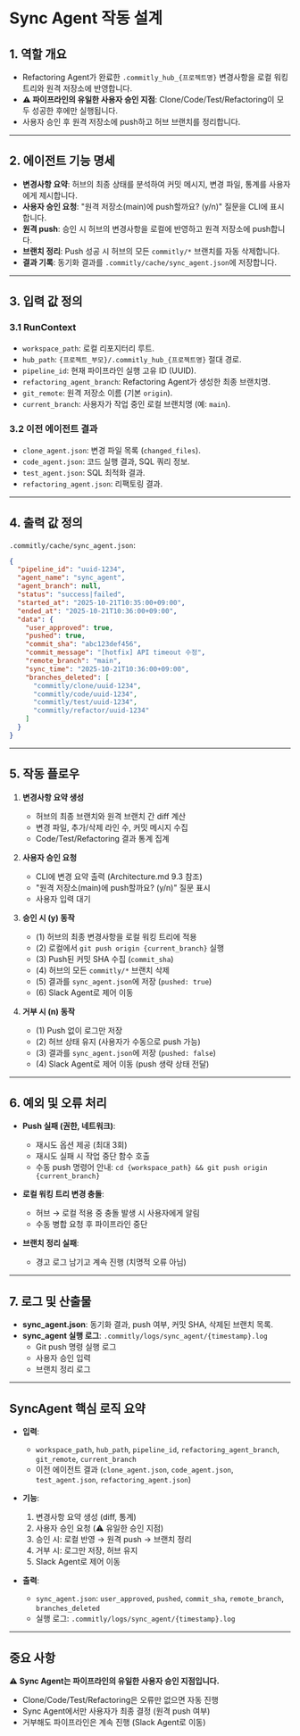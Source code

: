 # Sync Agent 작동 설계

## 1. 역할 개요
- Refactoring Agent가 완료한 `.commitly_hub_{프로젝트명}` 변경사항을 로컬 워킹 트리와 원격 저장소에 반영합니다.
- **⚠️ 파이프라인의 유일한 사용자 승인 지점**: Clone/Code/Test/Refactoring이 모두 성공한 후에만 실행됩니다.
- 사용자 승인 후 원격 저장소에 push하고 허브 브랜치를 정리합니다.

---

## 2. 에이전트 기능 명세
- **변경사항 요약**: 허브의 최종 상태를 분석하여 커밋 메시지, 변경 파일, 통계를 사용자에게 제시합니다.
- **사용자 승인 요청**: "원격 저장소(main)에 push할까요? (y/n)" 질문을 CLI에 표시합니다.
- **원격 push**: 승인 시 허브의 변경사항을 로컬에 반영하고 원격 저장소에 push합니다.
- **브랜치 정리**: Push 성공 시 허브의 모든 `commitly/*` 브랜치를 자동 삭제합니다.
- **결과 기록**: 동기화 결과를 `.commitly/cache/sync_agent.json`에 저장합니다.

---

## 3. 입력 값 정의

### 3.1 RunContext
- `workspace_path`: 로컬 리포지터리 루트.
- `hub_path`: `{프로젝트_부모}/.commitly_hub_{프로젝트명}` 절대 경로.
- `pipeline_id`: 현재 파이프라인 실행 고유 ID (UUID).
- `refactoring_agent_branch`: Refactoring Agent가 생성한 최종 브랜치명.
- `git_remote`: 원격 저장소 이름 (기본 `origin`).
- `current_branch`: 사용자가 작업 중인 로컬 브랜치명 (예: `main`).

### 3.2 이전 에이전트 결과
- `clone_agent.json`: 변경 파일 목록 (`changed_files`).
- `code_agent.json`: 코드 실행 결과, SQL 쿼리 정보.
- `test_agent.json`: SQL 최적화 결과.
- `refactoring_agent.json`: 리팩토링 결과.

---

## 4. 출력 값 정의

`.commitly/cache/sync_agent.json`:

```json
{
  "pipeline_id": "uuid-1234",
  "agent_name": "sync_agent",
  "agent_branch": null,
  "status": "success|failed",
  "started_at": "2025-10-21T10:35:00+09:00",
  "ended_at": "2025-10-21T10:36:00+09:00",
  "data": {
    "user_approved": true,
    "pushed": true,
    "commit_sha": "abc123def456",
    "commit_message": "[hotfix] API timeout 수정",
    "remote_branch": "main",
    "sync_time": "2025-10-21T10:36:00+09:00",
    "branches_deleted": [
      "commitly/clone/uuid-1234",
      "commitly/code/uuid-1234",
      "commitly/test/uuid-1234",
      "commitly/refactor/uuid-1234"
    ]
  }
}
```

---

## 5. 작동 플로우

1. **변경사항 요약 생성**
   - 허브의 최종 브랜치와 원격 브랜치 간 diff 계산
   - 변경 파일, 추가/삭제 라인 수, 커밋 메시지 수집
   - Code/Test/Refactoring 결과 통계 집계

2. **사용자 승인 요청**
   - CLI에 변경 요약 출력 (Architecture.md 9.3 참조)
   - "원격 저장소(main)에 push할까요? (y/n)" 질문 표시
   - 사용자 입력 대기

3. **승인 시 (y) 동작**
   - (1) 허브의 최종 변경사항을 로컬 워킹 트리에 적용
   - (2) 로컬에서 `git push origin {current_branch}` 실행
   - (3) Push된 커밋 SHA 수집 (`commit_sha`)
   - (4) 허브의 모든 `commitly/*` 브랜치 삭제
   - (5) 결과를 `sync_agent.json`에 저장 (`pushed: true`)
   - (6) Slack Agent로 제어 이동

4. **거부 시 (n) 동작**
   - (1) Push 없이 로그만 저장
   - (2) 허브 상태 유지 (사용자가 수동으로 push 가능)
   - (3) 결과를 `sync_agent.json`에 저장 (`pushed: false`)
   - (4) Slack Agent로 제어 이동 (push 생략 상태 전달)

---

## 6. 예외 및 오류 처리

- **Push 실패 (권한, 네트워크)**:
  - 재시도 옵션 제공 (최대 3회)
  - 재시도 실패 시 작업 중단 함수 호출
  - 수동 push 명령어 안내: `cd {workspace_path} && git push origin {current_branch}`

- **로컬 워킹 트리 변경 충돌**:
  - 허브 → 로컬 적용 중 충돌 발생 시 사용자에게 알림
  - 수동 병합 요청 후 파이프라인 중단

- **브랜치 정리 실패**:
  - 경고 로그 남기고 계속 진행 (치명적 오류 아님)

---

## 7. 로그 및 산출물

- **sync_agent.json**: 동기화 결과, push 여부, 커밋 SHA, 삭제된 브랜치 목록.
- **sync_agent 실행 로그**: `.commitly/logs/sync_agent/{timestamp}.log`
  - Git push 명령 실행 로그
  - 사용자 승인 입력
  - 브랜치 정리 로그

---

## SyncAgent 핵심 로직 요약

- **입력**:
  - `workspace_path`, `hub_path`, `pipeline_id`, `refactoring_agent_branch`, `git_remote`, `current_branch`
  - 이전 에이전트 결과 (`clone_agent.json`, `code_agent.json`, `test_agent.json`, `refactoring_agent.json`)

- **기능**:
  1. 변경사항 요약 생성 (diff, 통계)
  2. 사용자 승인 요청 (⚠️ 유일한 승인 지점)
  3. 승인 시: 로컬 반영 → 원격 push → 브랜치 정리
  4. 거부 시: 로그만 저장, 허브 유지
  5. Slack Agent로 제어 이동

- **출력**:
  - `sync_agent.json`: `user_approved`, `pushed`, `commit_sha`, `remote_branch`, `branches_deleted`
  - 실행 로그: `.commitly/logs/sync_agent/{timestamp}.log`

---

## 중요 사항

⚠️ **Sync Agent는 파이프라인의 유일한 사용자 승인 지점입니다.**
- Clone/Code/Test/Refactoring은 오류만 없으면 자동 진행
- Sync Agent에서만 사용자가 최종 결정 (원격 push 여부)
- 거부해도 파이프라인은 계속 진행 (Slack Agent로 이동)

